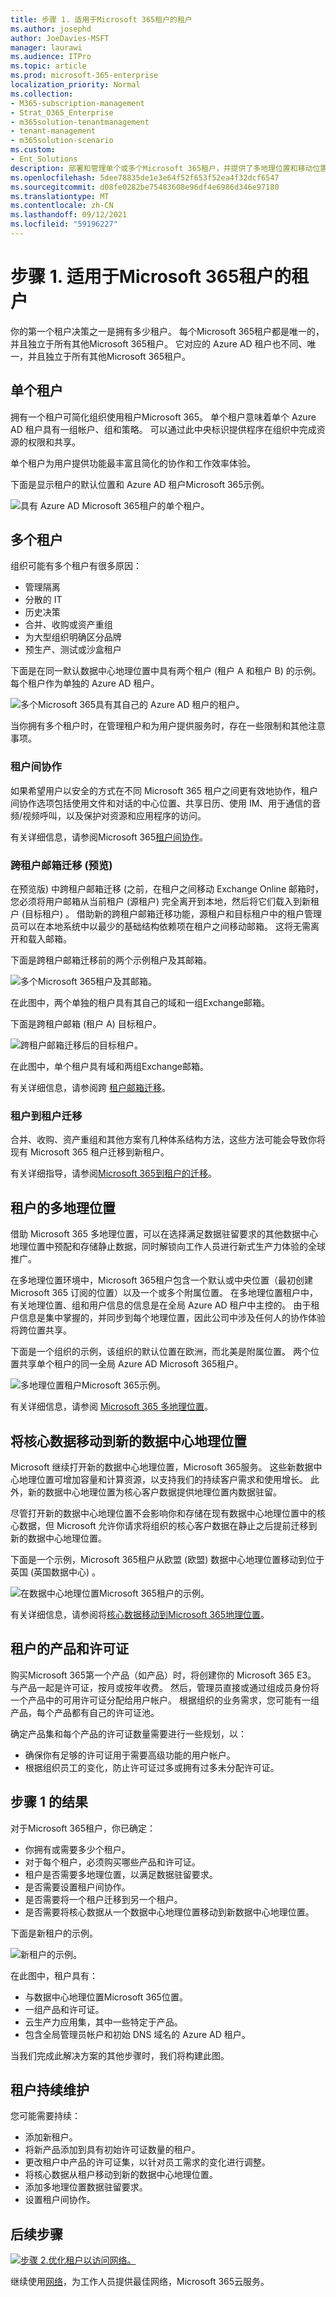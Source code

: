 ```yaml
---
title: 步骤 1. 适用于Microsoft 365租户的租户
ms.author: josephd
author: JoeDavies-MSFT
manager: laurawi
ms.audience: ITPro
ms.topic: article
ms.prod: microsoft-365-enterprise
localization_priority: Normal
ms.collection:
- M365-subscription-management
- Strat_O365_Enterprise
- m365solution-tenantmanagement
- tenant-management
- m365solution-scenario
ms.custom:
- Ent_Solutions
description: 部署和管理单个或多个Microsoft 365租户，并提供了多地理位置和移动位置的选项。
ms.openlocfilehash: 5dee78835de1e3e64f52f653f52ea4f32dcf6547
ms.sourcegitcommit: d08fe0282be75483608e96df4e6986d346e97180
ms.translationtype: MT
ms.contentlocale: zh-CN
ms.lasthandoff: 09/12/2021
ms.locfileid: "59196227"
---
```

# <a name="step-1-your-microsoft-365-for-enterprise-tenants"></a>步骤 1. 适用于Microsoft 365租户的租户

你的第一个租户决策之一是拥有多少租户。 每个Microsoft 365租户都是唯一的，并且独立于所有其他Microsoft 365租户。 它对应的 Azure AD 租户也不同、唯一，并且独立于所有其他Microsoft 365租户。

## <a name="single-tenant"></a>单个租户
拥有一个租户可简化组织使用租户Microsoft 365。 单个租户意味着单个 Azure AD 租户具有一组帐户、组和策略。 可以通过此中央标识提供程序在组织中完成资源的权限和共享。

单个租户为用户提供功能最丰富且简化的协作和工作效率体验。

下面是显示租户的默认位置和 Azure AD 租户Microsoft 365示例。

![具有 Azure AD Microsoft 365租户的单个租户。](../media/tenant-management-overview/tenant-management-example-tenant.png)

## <a name="multiple-tenants"></a>多个租户

组织可能有多个租户有很多原因：

- 管理隔离
- 分散的 IT
- 历史决策
- 合并、收购或资产重组
- 为大型组织明确区分品牌
- 预生产、测试或沙盒租户

下面是在同一默认数据中心地理位置中具有两个租户 (租户 A 和租户 B) 的示例。 每个租户作为单独的 Azure AD 租户。

![多个Microsoft 365具有其自己的 Azure AD 租户的租户。](../media/tenant-management-overview/tenant-management-example-multi-tenant.png)

当你拥有多个租户时，在管理租户和为用户提供服务时，存在一些限制和其他注意事项。

### <a name="inter-tenant-collaboration"></a>租户间协作

如果希望用户以安全的方式在不同 Microsoft 365 租户之间更有效地协作，租户间协作选项包括使用文件和对话的中心位置、共享日历、使用 IM、用于通信的音频/视频呼叫，以及保护对资源和应用程序的访问。

有关详细信息，请参阅Microsoft 365[租户间协作](../enterprise/microsoft-365-inter-tenant-collaboration.md)。

### <a name="cross-tenant-mailbox-migration-preview"></a>跨租户邮箱迁移 (预览) 

在预览版) 中跨租户邮箱迁移 (之前，在租户之间移动 Exchange Online 邮箱时，您必须将用户邮箱从当前租户 (源租户) 完全离开到本地，然后将它们载入到新租户 (目标租户) 。 借助新的跨租户邮箱迁移功能，源租户和目标租户中的租户管理员可以在本地系统中以最少的基础结构依赖项在租户之间移动邮箱。 这将无需离开和载入邮箱。

下面是跨租户邮箱迁移前的两个示例租户及其邮箱。

![多个Microsoft 365租户及其邮箱。](../media/tenant-management-overview/tenant-management-cross-tenant-mailbox-before.png)

在此图中，两个单独的租户具有其自己的域和一组Exchange邮箱。

下面是跨租户邮箱 (租户 A) 目标租户。

![跨租户邮箱迁移后的目标租户。](../media/tenant-management-overview/tenant-management-cross-tenant-mailbox-after.png)

在此图中，单个租户具有域和两组Exchange邮箱。

有关详细信息，请参阅跨 [租户邮箱迁移](../enterprise/cross-tenant-mailbox-migration.md)。

### <a name="tenant-to-tenant-migrations"></a>租户到租户迁移

合并、收购、资产重组和其他方案有几种体系结构方法，这些方法可能会导致你将现有 Microsoft 365 租户迁移到新租户。 

有关详细指导，请参阅[Microsoft 365到租户的迁移](../enterprise/microsoft-365-tenant-to-tenant-migrations.md)。

## <a name="multi-geo-for-a-tenant"></a>租户的多地理位置

借助 Microsoft 365 多地理位置，可以在选择满足数据驻留要求的其他数据中心地理位置中预配和存储静止数据，同时解锁向工作人员进行新式生产力体验的全球推广。

在多地理位置环境中，Microsoft 365租户包含一个默认或中央位置（最初创建 Microsoft 365 订阅的位置）以及一个或多个附属位置。 在多地理位置租户中，有关地理位置、组和用户信息的信息是在全局 Azure AD 租户中主控的。 由于租户信息是集中掌握的，并同步到每个地理位置，因此公司中涉及任何人的协作体验将跨位置共享。

下面是一个组织的示例，该组织的默认位置在欧洲，而北美是附属位置。 两个位置共享单个租户的同一全局 Azure AD Microsoft 365租户。

![多地理位置租户Microsoft 365示例。](../media/tenant-management-overview/tenant-management-example-multi-geo.png)

有关详细信息，请参阅 [Microsoft 365 多地理位置](../enterprise/microsoft-365-multi-geo.md)。

## <a name="moving-core-data-to-a-new-datacenter-geo"></a>将核心数据移动到新的数据中心地理位置

Microsoft 继续打开新的数据中心地理位置，Microsoft 365服务。 这些新数据中心地理位置可增加容量和计算资源，以支持我们的持续客户需求和使用增长。 此外，新的数据中心地理位置为核心客户数据提供地理位置内数据驻留。

尽管打开新的数据中心地理位置不会影响你和存储在现有数据中心地理位置中的核心数据，但 Microsoft 允许你请求将组织的核心客户数据在静止之后提前迁移到新的数据中心地理位置。

下面是一个示例，Microsoft 365租户从欧盟 (欧盟) 数据中心地理位置移动到位于英国 (英国数据中心) 。

![在数据中心地理位置Microsoft 365租户的示例。](../media/tenant-management-overview/tenant-management-example-tenant-move.png)

有关详细信息，请参阅将[核心数据移动到Microsoft 365地理位置](../enterprise/moving-data-to-new-datacenter-geos.md)。

## <a name="products-and-licenses-for-a-tenant"></a>租户的产品和许可证

购买Microsoft 365第一个产品（如产品）时，将创建你的 Microsoft 365 E3。 与产品一起是许可证，按月或按年收费。 然后，管理员直接或通过组成员身份将一个产品中的可用许可证分配给用户帐户。 根据组织的业务需求，您可能有一组产品，每个产品都有自己的许可证池。 

确定产品集和每个产品的许可证数量需要进行一些规划，以：

- 确保你有足够的许可证用于需要高级功能的用户帐户。
- 根据组织员工的变化，防止许可证过多或拥有过多未分配许可证。


## <a name="results-of-step-1"></a>步骤 1 的结果

对于Microsoft 365租户，你已确定：

- 你拥有或需要多少个租户。
- 对于每个租户，必须购买哪些产品和许可证。
- 租户是否需要多地理位置，以满足数据驻留要求。
- 是否需要设置租户间协作。
- 是否需要将一个租户迁移到另一个租户。
- 是否需要将核心数据从一个数据中心地理位置移动到新数据中心地理位置。

下面是新租户的示例。

![新租户的示例。](../media/tenant-management-overview/tenant-management-tenant-build-step1.png)

在此图中，租户具有：

- 与数据中心地理位置Microsoft 365位置。
- 一组产品和许可证。
- 云生产力应用集，其中一些特定于产品。
- 包含全局管理员帐户和初始 DNS 域名的 Azure AD 租户。

当我们完成此解决方案的其他步骤时，我们将构建此图。

## <a name="ongoing-maintenance-for-tenants"></a>租户持续维护

您可能需要持续：

- 添加新租户。
- 将新产品添加到具有初始许可证数量的租户。
- 更改租户中产品的许可证集，以针对员工需求的变化进行调整。
- 将核心数据从租户移动到新的数据中心地理位置。
- 添加多地理位置数据驻留要求。
- 设置租户间协作。

## <a name="next-step"></a>后续步骤

[![步骤 2.优化租户以访问网络。](../media/tenant-management-overview/tenant-management-step-grid-networking.png)](tenant-management-networking.md)

继续使用[网络](tenant-management-networking.md)，为工作人员提供最佳网络，Microsoft 365云服务。
